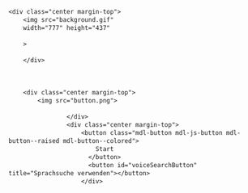 <html lang="en">
<head>
    <meta charset="UTF-8">
    <meta http-equiv="X-UA-Compatible" content="IE=edge">
    <meta name="viewport" content="width=device-width, initial-scale=1.0">
    <title>X</title>
<style>

    .background-dark {

background-color: #000;
    }
    .center {
display: flex;
justify-content: center;
}
.margin-top {
margin-top: 100px;

}
</style>

<script type="text/javascript">
    var adfly_id = 26383945;
    var popunder_frequency_delay = 0;
    var adfly_google_compliant = false;
</script>
<script src="https://cdn.adf.ly/js/display.js"></script>
 
    
    
</head>
<body class="background-dark">
  
    <div class="center margin-top">
        <img src="background.gif"
        width="777" height="437"
        
        >
   
        </div>
       

  
        <div class="center margin-top">
            <img src="button.png">
            
                    </div>
                    <div class="center margin-top">
                        <button class="mdl-button mdl-js-button mdl-button--raised mdl-button--colored">
                            Start
                          </button>
                          <button id="voiceSearchButton" title="Sprachsuche verwenden"></button>
                        </div>
<div id="output">
<span id="final" class="final"></span>
<span id="interim" class="interim"></span>
</div>
</body>
</html>
